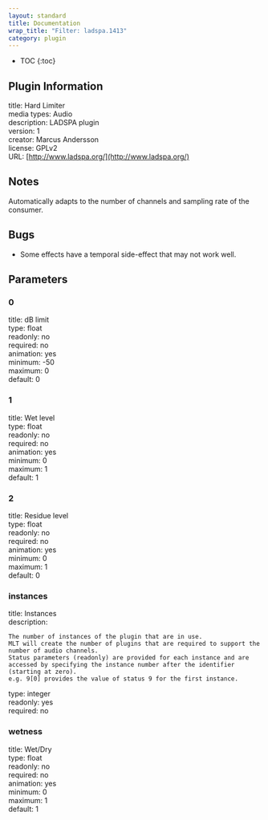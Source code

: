 ```yaml
---
layout: standard
title: Documentation
wrap_title: "Filter: ladspa.1413"
category: plugin
---
```

* TOC
{:toc}

## Plugin Information

title: Hard Limiter  
media types:
Audio  
description: LADSPA plugin  
version: 1  
creator: Marcus Andersson  
license: GPLv2  
URL: [http://www.ladspa.org/](http://www.ladspa.org/)  

## Notes

Automatically adapts to the number of channels and sampling rate of the consumer.

## Bugs

* Some effects have a temporal side-effect that may not work well.


## Parameters

### 0

title: dB limit    
type: float  
readonly: no  
required: no  
animation: yes  
minimum: -50  
maximum: 0  
default: 0  

### 1

title: Wet level    
type: float  
readonly: no  
required: no  
animation: yes  
minimum: 0  
maximum: 1  
default: 1  

### 2

title: Residue level    
type: float  
readonly: no  
required: no  
animation: yes  
minimum: 0  
maximum: 1  
default: 0  

### instances

title: Instances    
description:
```
The number of instances of the plugin that are in use.
MLT will create the number of plugins that are required to support the number of audio channels.
Status parameters (readonly) are provided for each instance and are accessed by specifying the instance number after the identifier (starting at zero).
e.g. 9[0] provides the value of status 9 for the first instance.
```
type: integer  
readonly: yes  
required: no  

### wetness

title: Wet/Dry    
type: float  
readonly: no  
required: no  
animation: yes  
minimum: 0  
maximum: 1  
default: 1  

